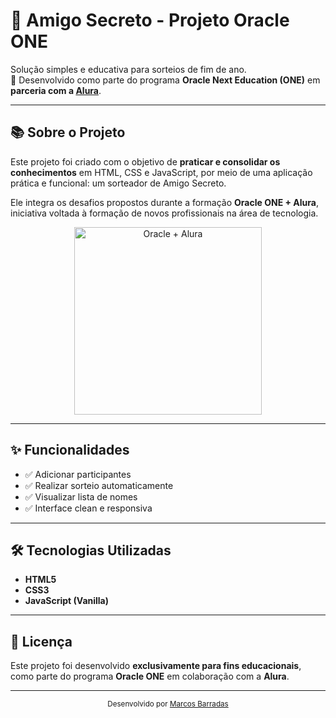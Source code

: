 # 🎁 Amigo Secreto - Projeto Oracle ONE  

Solução simples e educativa para sorteios de fim de ano.  
🚀 Desenvolvido como parte do programa **Oracle Next Education (ONE)** em **parceria com a [Alura](https://www.alura.com.br/)**.

---

## 📚 Sobre o Projeto

Este projeto foi criado com o objetivo de **praticar e consolidar os conhecimentos** em HTML, CSS e JavaScript, por meio de uma aplicação prática e funcional: um sorteador de Amigo Secreto.

Ele integra os desafios propostos durante a formação **Oracle ONE + Alura**, iniciativa voltada à formação de novos profissionais na área de tecnologia.

<p align="center">
  <img src="https://user-images.githubusercontent.com/674899/230773513-5f7de8cf-054e-4dd0-a927-475e179e9395.png" alt="Oracle + Alura" width="300">
</p>

---

## ✨ Funcionalidades

- ✅ Adicionar participantes  
- ✅ Realizar sorteio automaticamente  
- ✅ Visualizar lista de nomes  
- ✅ Interface clean e responsiva  

---

## 🛠 Tecnologias Utilizadas

- **HTML5**
- **CSS3**
- **JavaScript (Vanilla)**

---

## 📝 Licença

Este projeto foi desenvolvido **exclusivamente para fins educacionais**, como parte do programa **Oracle ONE** em colaboração com a **Alura**.

---

<div align="center">
  <sub>Desenvolvido por <a href="https://github.com/MarcosBarradas">Marcos Barradas</a></sub>
</div>
